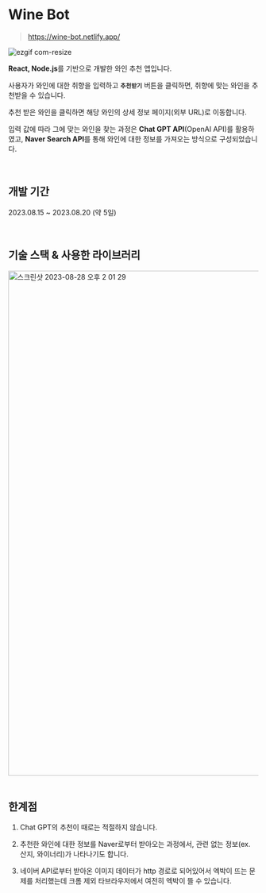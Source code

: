 # Wine Bot

> https://wine-bot.netlify.app/

![ezgif com-resize](https://github.com/JIMIN1020/wine-bot/assets/121474189/36c8411d-85c4-423d-aff7-2673b561f865)

**React, Node.js**를 기반으로 개발한 와인 추천 앱입니다.

사용자가 와인에 대한 취향을 입력하고 **`추천받기`** 버튼을 클릭하면, 취향에 맞는 와인을 추천받을 수 있습니다.

추천 받은 와인을 클릭하면 해당 와인의 상세 정보 페이지(외부 URL)로 이동합니다.

입력 값에 따라 그에 맞는 와인을 찾는 과정은 **Chat GPT API**(OpenAI API)를 활용하였고, **Naver Search API**를 통해 와인에 대한 정보를 가져오는 방식으로 구성되었습니다.

<br>

## 개발 기간

2023.08.15 ~ 2023.08.20 (약 5일)

<br>

## 기술 스택 & 사용한 라이브러리
<img width="1017" alt="스크린샷 2023-08-28 오후 2 01 29" src="https://github.com/JIMIN1020/wine-bot/assets/121474189/374f6f69-a19f-441c-b967-cd6ecdf38415">

<br>
<br>

## 한계점

1. Chat GPT의 추천이 때로는 적절하지 않습니다.

2. 추천한 와인에 대한 정보를 Naver로부터 받아오는 과정에서, 관련 없는 정보(ex. 산지, 와이너리)가 나타나기도 합니다.

3. 네이버 API로부터 받아온 이미지 데이터가 http 경로로 되어있어서 엑박이 뜨는 문제를 처리했는데 크롬 제외 타브라우저에서 여전히 엑박이 뜰 수 있습니다.

<br>
